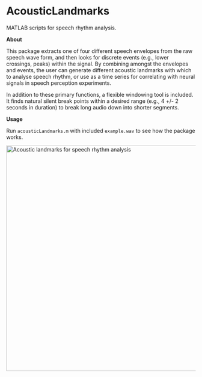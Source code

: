 # AcousticLandmarks
MATLAB scripts for speech rhythm analysis. 

**About**

This package extracts one of four different speech envelopes from the raw speech wave form, and then looks for discrete events (e.g., lower crossings, peaks) within the signal. By combining amongst the envelopes and events, the user can generate different acoustic landmarks with which to analyse speech rhythm, or use as a time series for correlating with neural signals in speech perception experiments.

In addition to these primary functions, a flexible windowing tool is included. It finds natural silent break points within a desired range (e.g., 4 +/- 2 seconds in duration) to break long audio down into shorter segments.

**Usage**

Run `acousticLandmarks.m` with included `example.wav` to see how the package works.

<img width="600" alt="Acoustic landmarks for speech rhythm analysis" src="https://user-images.githubusercontent.com/55560694/125111994-81cd2980-e0de-11eb-90e1-8912cdb7a037.png">
